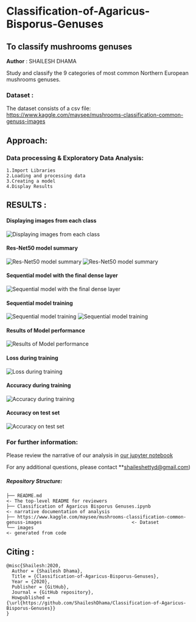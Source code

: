 # Classification-of-Agaricus-Bisporus-Genuses
## To classify mushrooms genuses

**Author** : SHAILESH DHAMA

Study and classify the 9 categories of most common Northern European mushrooms genuses.
                
### Dataset :

The dataset consists of a csv file: https://www.kaggle.com/maysee/mushrooms-classification-common-genuss-images

## Approach:

### Data processing & Exploratory Data Analysis:

    1.Import Libraries
    2.Loading and processing data
    3.Creating a model
    4.Display Results
    
           
## RESULTS :

#### Displaying images from each class
![Displaying images from each class](./MUSHROOM_1.png)

#### Res-Net50 model summary
![Res-Net50 model summary](./MUSHROOM_2.png)
![Res-Net50 model summary](./MUSHROOM_3.png)

#### Sequential model with the final dense layer
![Sequential model with the final dense layer](./MUSHROOM_4.png)

#### Sequential model training
![Sequential model training](./MUSHROOM_5.png)
![Sequential model training](./MUSHROOM_6.png)

#### Results of Model performance
![Results of Model performance](./MUSHROOM_7.png)

#### Loss during training
![Loss during training](./MUSHROOM_8.png)

#### Accuracy during training
![Accuracy during training](./MUSHROOM_9.png)

#### Accuracy on test set
![Accuracy on test set](./MUSHROOM_10.png)

### For further information:

Please review the narrative of our analysis in [our jupyter notebook](./Classification%20of%20Agaricus%20Bisporus%20Genuses.ipynb)

For any additional questions, please contact **shaileshettyd@gmail.com)

##### Repository Structure:

```
├── README.md                                                                                                   <- The top-level README for reviewers
├── Classification of Agaricus Bisporus Genuses.ipynb                                                           <- narrative documentation of analysis
├── https://www.kaggle.com/maysee/mushrooms-classification-common-genuss-images                                 <- Dataset
└── images                                                                                                      <- generated from code
```
## Citing :

```
@misc{Shailesh:2020,
  Author = {Shailesh Dhama},
  Title = {Classification-of-Agaricus-Bisporus-Genuses},
  Year = {2020},
  Publisher = {GitHub},
  Journal = {GitHub repository},
  Howpublished = {\url{https://github.com/ShaileshDhama/Classification-of-Agaricus-Bisporus-Genuses}}
}
```
